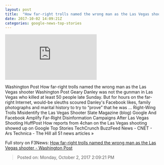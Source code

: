 ```yaml
---
layout: post
title:  "How far-right trolls named the wrong man as the Las Vegas shooter - Washington Post"
date: 2017-10-02 14:09:21Z
categories: google-news-top-stories
---
```


![How far-right trolls named the wrong man as the Las Vegas shooter - Washington Post](https://img.washingtonpost.com/pbox.php?url=http://img.washingtonpost.com/news/the-intersect/wp-content/uploads/sites/32/2017/10/gateway-pundit.png&w=1484&op=resize&opt=1&filter=antialias&t=20170517)

Washington Post How far-right trolls named the wrong man as the Las Vegas shooter Washington Post Geary Danley was not the gunman in Las Vegas who killed at least 50 people late Sunday. But for hours on the far-right Internet, would-be sleuths scoured Danley's Facebook likes, family photographs and marital history to try to “prove” that he was ... Right-Wing Trolls Misidentify the Las Vegas Shooter Slate Magazine (blog) Google And Facebook Amplify Far-Right Disinformation Campaigns After Las Vegas Shooting HuffPost How reports from 4chan on the Las Vegas shooting showed up on Google Top Stories TechCrunch BuzzFeed News - CNET - Ars Technica - The Hill all 51 news articles »


Full story on F3News: [How far-right trolls named the wrong man as the Las Vegas shooter - Washington Post](http://www.f3nws.com/n/FnyBpB)

> Posted on: Monday, October 2, 2017 2:09:21 PM
